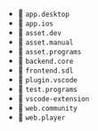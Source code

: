 - 📂 `app.desktop`
- 📂 `app.ios`
- 📂 `asset.dev`
- 📂 `asset.manual`
- 📂 `asset.programs`
- 📂 `backend.core`
- 📂 `frontend.sdl`
- 📂 `plugin.vscode`
- 📂 `test.programs`
- 📂 `vscode-extension`
- 📂 `web.community`
- 📂 `web.player`
